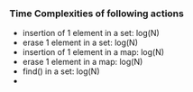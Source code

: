 ### Time Complexities of following actions
- insertion of 1 element in a set: log(N)
- erase 1 element in a set: log(N)
- insertion of 1 element in a map: log(N)
- erase 1 element in a map: log(N)
- find() in a set: log(N)
- 
